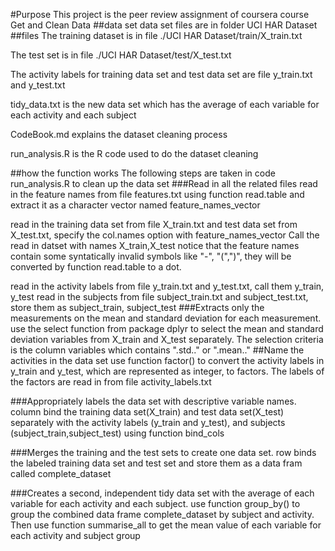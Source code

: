 #Purpose
This project is the peer review assignment of coursera course Get and Clean Data
##data set
data set files are in folder UCI HAR Dataset
##files
The training dataset is in file ./UCI HAR Dataset/train/X_train.txt

The test set is in file ./UCI HAR Dataset/test/X_test.txt

The activity labels for training data set and test data set are file y_train.txt and y_test.txt

tidy_data.txt is the new data set which has the average of each variable for each activity and each subject

CodeBook.md explains the dataset cleaning process

run_analysis.R is the R code used to do the dataset cleaning

##how the function works
The following steps are taken in code run_analysis.R to clean up the data set
###Read in all the related files
read in the feature names from file features.txt using function read.table and extract it as a character vector named feature_names_vector

read in the training data set from file X_train.txt and test data set from X_test.txt, specify the col.names option with feature_names_vector
Call the read in datset with names X_train,X_test
notice that the feature names contain some syntatically invalid symbols like "-", "(",")", they will be converted by function read.table to a dot.

read in the activity labels from file y_train.txt and y_test.txt, call them y_train, y_test
read in the subjects from file subject_train.txt and subject_test.txt, store them as subject_train, subject_test
###Extracts only the measurements on the mean and standard deviation for each measurement.
use the select function from package dplyr to select the mean and standard deviation variables from X_train and X_test separately.
The selection criteria is the column variables which contains ".std.." or ".mean.."
##Name the activities in the data set
use function factor() to convert the activity labels in y_train and y_test, which are represented as integer, to factors.
The labels of the factors are read in from file activity_labels.txt 

###Appropriately labels the data set with descriptive variable names.
column bind the training data set(X_train) and test data set(X_test) separately with the activity labels (y_train and y_test), 
and subjects (subject_train,subject_test) using function bind_cols

###Merges the training and the test sets to create one data set.
row binds the labeled training data set and test set and store them as a data fram called complete_dataset

###Creates a second, independent tidy data set with the average of each variable for each activity and each subject.
use function group_by() to group the combined data frame complete_dataset by subject and activity. Then use function summarise_all to get the mean value
of each variable for each activity and subject group 